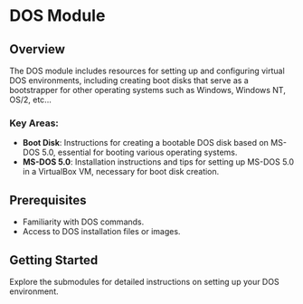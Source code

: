 # DOS Module

## Overview
The DOS module includes resources for setting up and configuring virtual DOS environments, including creating boot disks that serve as a bootstrapper for other operating systems such as Windows, Windows NT, OS/2, etc...

### Key Areas:
- **Boot Disk**: Instructions for creating a bootable DOS disk based on MS-DOS 5.0, essential for booting various operating systems.
- **MS-DOS 5.0**: Installation instructions and tips for setting up MS-DOS 5.0 in a VirtualBox VM, necessary for boot disk creation.

## Prerequisites
- Familiarity with DOS commands.
- Access to DOS installation files or images.

## Getting Started
Explore the submodules for detailed instructions on setting up your DOS environment.